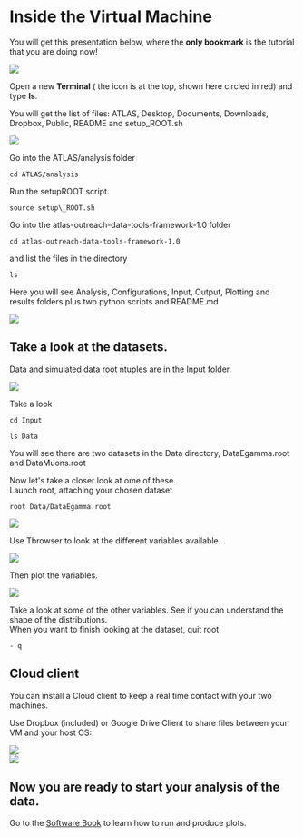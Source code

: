 # Inside the Virtual Machine

You will get this presentation below, where the **only bookmark** is the tutorial that you are doing now!

![](NewPictures/VMrunning.jpg)

Open a new **Terminal** \( the icon is at the top, shown here circled in red\) and type **ls**.

You will get the list of files: ATLAS, Desktop, Documents, Downloads, Dropbox, Public, README and setup\_ROOT.sh

![](NewPictures/terminal_ls.jpg)

Go into the ATLAS/analysis folder

`cd ATLAS/analysis`

Run the setupROOT script.

`source setup\_ROOT.sh`

Go into the atlas-outreach-data-tools-framework-1.0 folder

`cd atlas-outreach-data-tools-framework-1.0`

and list the files in the directory

```
ls
```

Here you will see Analysis, Configurations, Input, Output, Plotting and results folders plus two python scripts and README.md

![](NewPictures/terminal.jpg)

## Take a look at the datasets.

Data and simulated data root ntuples are in the Input folder.

![](NewPictures/InputFolder.jpg)

Take a look

`cd Input`

`ls Data`

You will see there are two datasets in the Data directory, DataEgamma.root and DataMuons.root

Now let's take a closer look at ome of these.  
Launch root, attaching your chosen dataset

```
root Data/DataEgamma.root
```

![](NewPictures/LaunchROOT.jpg)

Use Tbrowser to look at the different variables available.

![](NewPictures/DataEgamma.jpg)

Then plot the variables.

![](NewPictures/Lep_pt.jpg)

Take a look at some of the other variables.  See if you can understand the shape of the distributions.  
When you want to finish looking at the dataset, quit root

`- q`

## Cloud client

You can install a Cloud client to keep a real time contact with your two machines.

Use Dropbox \(included\) or Google Drive Client to share files between your VM and your host OS:

![](./pictures/Screenshot_2015-02-03_16.32.37.png)  
    ![](./pictures/Screenshot_2015-02-03_16.34.04.png)

## Now you are ready to start your analysis of the data.

Go to the [Software Book](https://cheatham1.gitbooks.io/openatlasdatatools/content/take_a_look_at_the_data.html) to learn how to run and produce plots.

